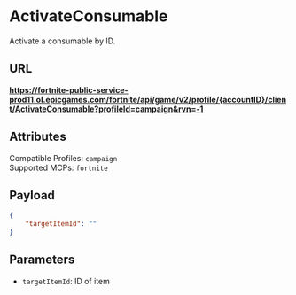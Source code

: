 # ActivateConsumable
Activate a consumable by ID.

## URL
**https://fortnite-public-service-prod11.ol.epicgames.com/fortnite/api/game/v2/profile/{accountID}/client/ActivateConsumable?profileId=campaign&rvn=-1**

## Attributes
Compatible Profiles: `campaign`  
Supported MCPs: `fortnite`

## Payload
```json
{
    "targetItemId": ""
}
```

## Parameters
- `targetItemId`: ID of item

